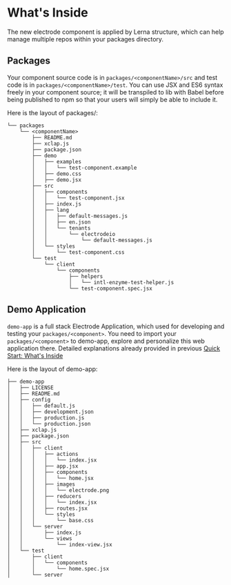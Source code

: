 # What's Inside

The new electrode component is applied by Lerna structure, which can help manage multiple repos within your packages directory.

## Packages

Your component source code is in `packages/<componentName>/src` and test code is in `packages/<componentName>/test`. You can use JSX and ES6 syntax freely in your component source; it will be transpiled to lib with Babel before being published to npm so that your users will simply be able to include it.

Here is the layout of packages/<componentName>:

```text
└── packages
    └── <componentName>
        ├── README.md
        ├── xclap.js
        ├── package.json
        ├── demo
        │   ├── examples
        │   │   └── test-component.example
        │   ├── demo.css
        │   ├── demo.jsx
        ├── src
        │   ├── components
        │   │   └── test-component.jsx
        │   ├── index.js
        │   ├── lang
        │   │   ├── default-messages.js
        │   │   ├── en.json
        │   │   └── tenants
        │   │       └── electrodeio
        │   │           └── default-messages.js
        │   └── styles
        │       └── test-component.css
        └── test
            └── client
                └── components
                    ├── helpers
                    │   └── intl-enzyme-test-helper.js
                    └── test-component.spec.jsx
```

## Demo Application

`demo-app` is a full stack Electrode Application, which used for developing and testing your `packages/<component>`. You need to import your `packages/<component>` to demo-app, explore and personalize this web application there. Detailed explanations already provided in previous [Quick Start: What's Inside](/chapter1/quick-start/whats-inside.md)

Here is the layout of demo-app:

```text
├── demo-app
│   ├── LICENSE
│   ├── README.md
│   ├── config
│   │   ├── default.js
│   │   ├── development.json
│   │   ├── production.js
│   │   └── production.json
│   ├── xclap.js
│   ├── package.json
│   ├── src
│   │   ├── client
│   │   │   ├── actions
│   │   │   │   └── index.jsx
│   │   │   ├── app.jsx
│   │   │   ├── components
│   │   │   │   └── home.jsx
│   │   │   ├── images
│   │   │   │   └── electrode.png
│   │   │   ├── reducers
│   │   │   │   └── index.jsx
│   │   │   ├── routes.jsx
│   │   │   └── styles
│   │   │       └── base.css
│   │   └── server
│   │       ├── index.js
│   │       └── views
│   │           └── index-view.jsx
│   └── test
│       ├── client
│       │   └── components
│       │       └── home.spec.jsx
│       └── server
```
